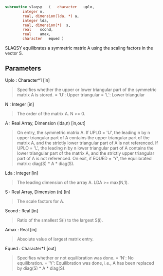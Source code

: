 ```fortran
subroutine slaqsy	(	character	uplo,
		integer	n,
		real, dimension(lda, *)	a,
		integer	lda,
		real, dimension(*)	s,
		real	scond,
		real	amax,
		character	equed )
```

 SLAQSY equilibrates a symmetric matrix A using the scaling factors
 in the vector S.

## Parameters
Uplo : Character*1 [in]
> Specifies whether the upper or lower triangular part of the
> symmetric matrix A is stored.
> = 'U':  Upper triangular
> = 'L':  Lower triangular

N : Integer [in]
> The order of the matrix A.  N >= 0.

A : Real Array, Dimension (lda,n) [in,out]
> On entry, the symmetric matrix A.  If UPLO = 'U', the leading
> n by n upper triangular part of A contains the upper
> triangular part of the matrix A, and the strictly lower
> triangular part of A is not referenced.  If UPLO = 'L', the
> leading n by n lower triangular part of A contains the lower
> triangular part of the matrix A, and the strictly upper
> triangular part of A is not referenced.
> On exit, if EQUED = 'Y', the equilibrated matrix:
> diag(S) * A * diag(S).

Lda : Integer [in]
> The leading dimension of the array A.  LDA >= max(N,1).

S : Real Array, Dimension (n) [in]
> The scale factors for A.

Scond : Real [in]
> Ratio of the smallest S(i) to the largest S(i).

Amax : Real [in]
> Absolute value of largest matrix entry.

Equed : Character*1 [out]
> Specifies whether or not equilibration was done.
> = 'N':  No equilibration.
> = 'Y':  Equilibration was done, i.e., A has been replaced by
> diag(S) * A * diag(S).

